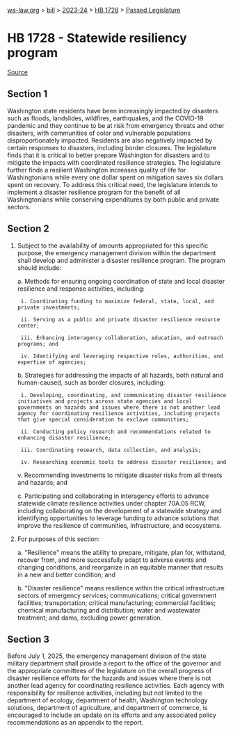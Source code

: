 [wa-law.org](/) > [bill](/bill/) > [2023-24](/bill/2023-24/) > [HB 1728](/bill/2023-24/hb/1728/) > [Passed Legislature](/bill/2023-24/hb/1728/S2.PL/)

# HB 1728 - Statewide resiliency program

[Source](http://lawfilesext.leg.wa.gov/biennium/2023-24/Pdf/Bills/House%20Passed%20Legislature/1728-S2.PL.pdf)

## Section 1
Washington state residents have been increasingly impacted by disasters such as floods, landslides, wildfires, earthquakes, and the COVID-19 pandemic and they continue to be at risk from emergency threats and other disasters, with communities of color and vulnerable populations disproportionately impacted. Residents are also negatively impacted by certain responses to disasters, including border closures. The legislature finds that it is critical to better prepare Washington for disasters and to mitigate the impacts with coordinated resilience strategies. The legislature further finds a resilient Washington increases quality of life for Washingtonians while every one dollar spent on mitigation saves six dollars spent on recovery. To address this critical need, the legislature intends to implement a disaster resilience program for the benefit of all Washingtonians while conserving expenditures by both public and private sectors.

## Section 2
1. Subject to the availability of amounts appropriated for this specific purpose, the emergency management division within the department shall develop and administer a disaster resilience program. The program should include:

    a. Methods for ensuring ongoing coordination of state and local disaster resilience and response activities, including:

        i. Coordinating funding to maximize federal, state, local, and private investments;

        ii. Serving as a public and private disaster resilience resource center;

        iii. Enhancing interagency collaboration, education, and outreach programs; and

        iv. Identifying and leveraging respective roles, authorities, and expertise of agencies;

    b. Strategies for addressing the impacts of all hazards, both natural and human-caused, such as border closures, including:

        i. Developing, coordinating, and communicating disaster resilience initiatives and projects across state agencies and local governments on hazards and issues where there is not another lead agency for coordinating resilience activities, including projects that give special consideration to exclave communities;

        ii. Conducting policy research and recommendations related to enhancing disaster resilience;

        iii. Coordinating research, data collection, and analysis;

        iv. Researching economic tools to address disaster resilience; and

    v. Recommending investments to mitigate disaster risks from all threats and hazards; and

    c. Participating and collaborating in interagency efforts to advance statewide climate resilience activities under chapter 70A.05 RCW, including collaborating on the development of a statewide strategy and identifying opportunities to leverage funding to advance solutions that improve the resilience of communities, infrastructure, and ecosystems.

2. For purposes of this section:

    a. "Resilience" means the ability to prepare, mitigate, plan for, withstand, recover from, and more successfully adapt to adverse events and changing conditions, and reorganize in an equitable manner that results in a new and better condition; and

    b. "Disaster resilience" means resilience within the critical infrastructure sectors of emergency services; communications; critical government facilities; transportation; critical manufacturing; commercial facilities; chemical manufacturing and distribution; water and wastewater treatment; and dams, excluding power generation.

## Section 3
Before July 1, 2025, the emergency management division of the state military department shall provide a report to the office of the governor and the appropriate committees of the legislature on the overall progress of disaster resilience efforts for the hazards and issues where there is not another lead agency for coordinating resilience activities. Each agency with responsibility for resilience activities, including but not limited to the department of ecology, department of health, Washington technology solutions, department of agriculture, and department of commerce, is encouraged to include an update on its efforts and any associated policy recommendations as an appendix to the report.
